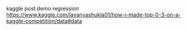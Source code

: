 kaggle post demo regression
https://www.kaggle.com/lavanyashukla01/how-i-made-top-0-3-on-a-kaggle-competition/data#data 
